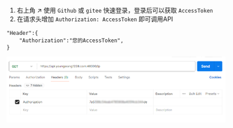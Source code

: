 
1. 右上角 :arrow_upper_right: 使用 `Github` 或 `gitee` 快速登录，登录后可以获取 `AccessToken`
2. 在请求头增加 `Authorization: AccessToken` 即可调用API
```
"Header":{
    "Authorization":"您的AccessToken",
}
```
![Authorization](/assets/doc/home/1.png)


